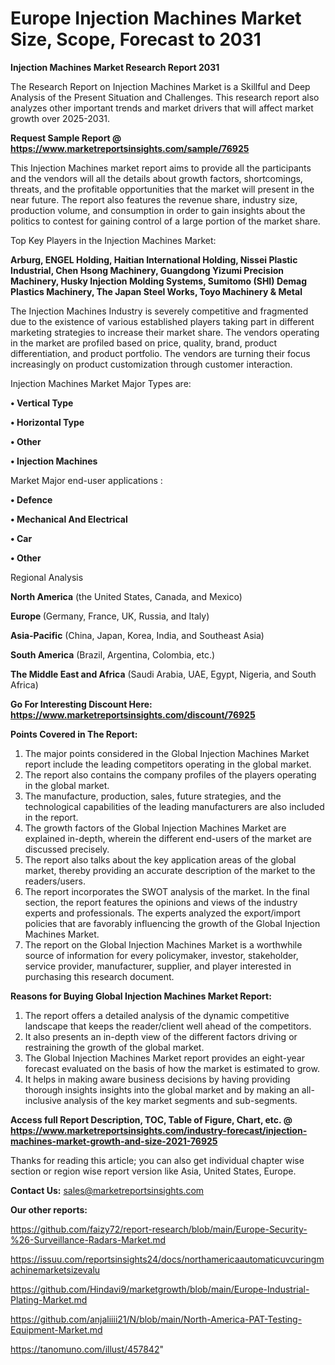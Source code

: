 # Europe Injection Machines Market Size, Scope, Forecast to 2031

<strong>Injection Machines Market Research Report 2031</strong>

The Research Report on Injection Machines Market is a Skillful and Deep Analysis of the Present Situation and Challenges. This research report also analyzes other important trends and market drivers that will affect market growth over 2025-2031.

<strong>Request Sample Report @ <a href=https://www.marketreportsinsights.com/sample/76925>https://www.marketreportsinsights.com/sample/76925</a></strong>

This Injection Machines market report aims to provide all the participants and the vendors will all the details about growth factors, shortcomings, threats, and the profitable opportunities that the market will present in the near future. The report also features the revenue share, industry size, production volume, and consumption in order to gain insights about the politics to contest for gaining control of a large portion of the market share.

Top Key Players in the Injection Machines Market:

<strong>Arburg, ENGEL Holding, Haitian International Holding, Nissei Plastic Industrial, Chen Hsong Machinery, Guangdong Yizumi Precision Machinery, Husky Injection Molding Systems, Sumitomo (SHI) Demag Plastics Machinery, The Japan Steel Works, Toyo Machinery & Metal</strong>

The Injection Machines Industry is severely competitive and fragmented due to the existence of various established players taking part in different marketing strategies to increase their market share. The vendors operating in the market are profiled based on price, quality, brand, product differentiation, and product portfolio. The vendors are turning their focus increasingly on product customization through customer interaction.

Injection Machines Market Major Types are:

<strong>• Vertical Type

• Horizontal Type

• Other

• Injection Machines</strong>

Market Major end-user applications :

<strong>• Defence

• Mechanical And Electrical

• Car

• Other</strong>

Regional Analysis

</u><strong><b>North America</b></strong> (the United States, Canada, and Mexico)

<strong><b>Europe </b></strong>(Germany, France, UK, Russia, and Italy)

<strong><b>Asia-Pacific</b></strong> (China, Japan, Korea, India, and Southeast Asia)

<strong><b>South America</b></strong> (Brazil, Argentina, Colombia, etc.)

<strong><b>The Middle East and Africa</b></strong> (Saudi Arabia, UAE, Egypt, Nigeria, and South Africa)

<strong>Go For Interesting Discount Here: <a href=https://www.marketreportsinsights.com/discount/76925>https://www.marketreportsinsights.com/discount/76925</a></strong>

<strong>Points Covered in The Report:</strong>
<ol>
  <li>The major points considered in the Global Injection Machines Market report include the leading competitors operating in the global market.</li>
  <li>The report also contains the company profiles of the players operating in the global market.</li>
  <li>The manufacture, production, sales, future strategies, and the technological capabilities of the leading manufacturers are also included in the report.</li>
  <li>The growth factors of the Global Injection Machines Market are explained in-depth, wherein the different end-users of the market are discussed precisely.</li>
  <li>The report also talks about the key application areas of the global market, thereby providing an accurate description of the market to the readers/users.</li>
  <li>The report incorporates the SWOT analysis of the market. In the final section, the report features the opinions and views of the industry experts and professionals. The experts analyzed the export/import policies that are favorably influencing the growth of the Global Injection Machines Market.</li>
  <li>The report on the Global Injection Machines Market is a worthwhile source of information for every policymaker, investor, stakeholder, service provider, manufacturer, supplier, and player interested in purchasing this research document.</li>
</ol>
<strong>Reasons for Buying Global Injection Machines Market Report:</strong>

<ol>
  <li>The report offers a detailed analysis of the dynamic competitive landscape that keeps the reader/client well ahead of the competitors.</li>
  <li>It also presents an in-depth view of the different factors driving or restraining the growth of the global market.</li>
  <li>The Global Injection Machines Market report provides an eight-year forecast evaluated on the basis of how the market is estimated to grow.</li>
  <li>It helps in making aware business decisions by having providing thorough insights insights into the global market and by making an all-inclusive analysis of the key market segments and sub-segments.</li>
</ol>
<strong>Access full Report Description, TOC, Table of Figure, Chart, etc. @ <a href=https://www.marketreportsinsights.com/industry-forecast/injection-machines-market-growth-and-size-2021-76925>https://www.marketreportsinsights.com/industry-forecast/injection-machines-market-growth-and-size-2021-76925</a></strong>


Thanks for reading this article; you can also get individual chapter wise section or region wise report version like Asia, United States, Europe.

<strong>Contact Us:</strong>
sales@marketreportsinsights.com

<strong>Our other reports:</strong>

<a href=https://github.com/faizy72/report-research/blob/main/Europe-Security-%26-Surveillance-Radars-Market.md>https://github.com/faizy72/report-research/blob/main/Europe-Security-%26-Surveillance-Radars-Market.md</a>

<a href=https://issuu.com/reportsinsights24/docs/northamericaautomaticuvcuringmachinemarketsizevalu>https://issuu.com/reportsinsights24/docs/northamericaautomaticuvcuringmachinemarketsizevalu</a>

<a href=https://github.com/Hindavi9/marketgrowth/blob/main/Europe-Industrial-Plating-Market.md>https://github.com/Hindavi9/marketgrowth/blob/main/Europe-Industrial-Plating-Market.md</a>

<a href=https://github.com/anjaliiii21/N/blob/main/North-America-PAT-Testing-Equipment-Market.md>https://github.com/anjaliiii21/N/blob/main/North-America-PAT-Testing-Equipment-Market.md</a>

<a href=https://tanomuno.com/illust/457842>https://tanomuno.com/illust/457842</a>"
